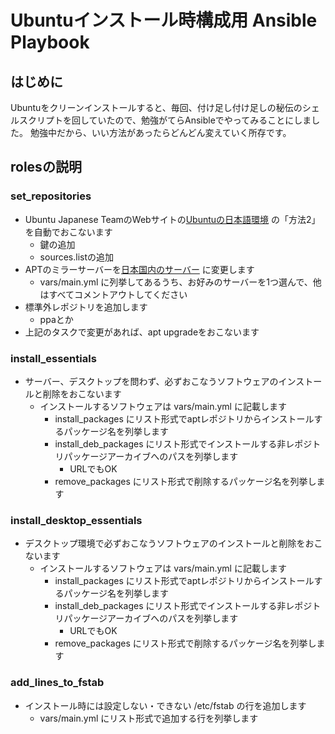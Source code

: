 # Ubuntuインストール時構成用 Ansible Playbook

## はじめに
Ubuntuをクリーンインストールすると、毎回、付け足し付け足しの秘伝のシェルスクリプトを回していたので、勉強がてらAnsibleでやってみることにしました。
勉強中だから、いい方法があったらどんどん変えていく所存です。

## rolesの説明
### set_repositories
- Ubuntu Japanese TeamのWebサイトの[Ubuntuの日本語環境](http://ubuntulinux.jp/japanese) の「方法2」を自動でおこないます
    - 鍵の追加
    - sources.listの追加
- APTのミラーサーバーを[日本国内のサーバー](https://www.ubuntulinux.jp/ubuntu/mirrors) に変更します
    - vars/main.yml に列挙してあるうち、お好みのサーバーを1つ選んで、他はすべてコメントアウトしてください
- 標準外レポジトリを追加します
    - ppaとか
- 上記のタスクで変更があれば、apt upgradeをおこないます

### install_essentials
- サーバー、デスクトップを問わず、必ずおこなうソフトウェアのインストールと削除をおこないます
    - インストールするソフトウェアは vars/main.yml に記載します
        - install_packages にリスト形式でaptレポジトリからインストールするパッケージ名を列挙します
        - install_deb_packages にリスト形式でインストールする非レポジトリパッケージアーカイブへのパスを列挙します
            - URLでもOK
        - remove_packages にリスト形式で削除するパッケージ名を列挙します

### install_desktop_essentials
- デスクトップ環境で必ずおこなうソフトウェアのインストールと削除をおこないます
    - インストールするソフトウェアは vars/main.yml に記載します
        - install_packages にリスト形式でaptレポジトリからインストールするパッケージ名を列挙します
        - install_deb_packages にリスト形式でインストールする非レポジトリパッケージアーカイブへのパスを列挙します
            - URLでもOK
        - remove_packages にリスト形式で削除するパッケージ名を列挙します

### add_lines_to_fstab
- インストール時には設定しない・できない /etc/fstab の行を追加します
    - vars/main.yml にリスト形式で追加する行を列挙します
